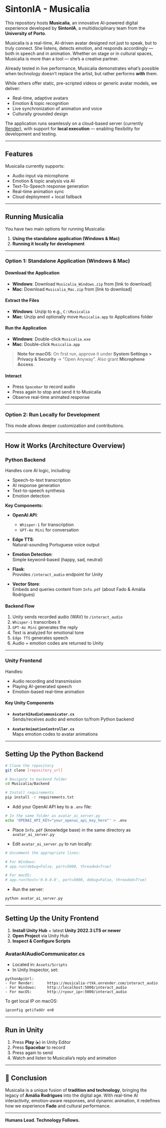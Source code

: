 # SintonIA - Musicalia

This repository hosts **Musicalia**, an innovative AI-powered digital experience developed by **SintonIA**, a multidisciplinary team from the **University of Porto**.

Musicalia is a real-time, AI-driven avatar designed not just to speak, but to truly connect. She listens, detects emotion, and responds accordingly — both in speech and in animation. Whether on stage or in cultural spaces, Musicalia is more than a tool — she’s a creative partner.

Already tested in live performance, Musicalia demonstrates what’s possible when technology doesn’t replace the artist, but rather performs **with** them.

While others offer static, pre-scripted videos or generic avatar models, we deliver:

- Real-time, adaptive avatars  
- Emotion & topic recognition  
- Live synchronization of animation and voice  
- Culturally grounded design  

The application runs seamlessly on a cloud-based server (currently [Render](https://render.com)), with support for **local execution** — enabling flexibility for development and testing.

---

## Features

Musicalia currently supports:

- Audio input via microphone  
- Emotion & topic analysis via AI  
- Text-To-Speech response generation  
- Real-time animation sync  
- Cloud deployment + local fallback  

---

## Running Musicalia

You have two main options for running Musicalia:  
1. **Using the standalone application (Windows & Mac)**  
2. **Running it locally for development**

---

### Option 1: Standalone Application (Windows & Mac)

#### Download the Application

- **Windows**: Download `Musicalia_Windows.zip` from [link to download]  
- **Mac**: Download `Musicalia_Mac.zip` from [link to download]  

#### Extract the Files

- **Windows**: Unzip to e.g., `C:\Musicalia`  
- **Mac**: Unzip and optionally move `Musicalia.app` to Applications folder  

#### Run the Application

- **Windows**: Double-click `Musicalia.exe`  
- **Mac**: Double-click `Musicalia.app`

> **Note for macOS**: On first run, approve it under **System Settings > Privacy & Security** → "Open Anyway". Also grant **Microphone Access**.

#### Interact

- Press `Spacebar` to record audio  
- Press again to stop and send it to Musicalia  
- Observe real-time animated response  

---

### Option 2: Run Locally for Development

This mode allows deeper customization and contributions.

---

## How it Works (Architecture Overview)

### Python Backend

Handles core AI logic, including:

- Speech-to-text transcription  
- AI response generation  
- Text-to-speech synthesis  
- Emotion detection

**Key Components:**

- **OpenAI API**:  
  - `Whisper-1` for transcription  
  - `GPT-4o Mini` for conversation

- **Edge TTS**:  
  Natural-sounding Portuguese voice output

- **Emotion Detection**:  
  Simple keyword-based (happy, sad, neutral)

- **Flask**:  
  Provides `/interact_audio` endpoint for Unity

- **Vector Store**:  
  Embeds and queries content from `Info.pdf` (about Fado & Amália Rodrigues)

#### Backend Flow

1. Unity sends recorded audio (WAV) to `/interact_audio`
2. `Whisper-1` transcribes it
3. `GPT-4o Mini` generates the reply
4. Text is analyzed for emotional tone
5. `Edge TTS` generates speech
6. Audio + emotion codes are returned to Unity

---

### Unity Frontend

Handles:

- Audio recording and transmission  
- Playing AI-generated speech  
- Emotion-based real-time animation

#### Key Unity Components

- **`AvatarAIAudioCommunicator.cs`**  
  Sends/receives audio and emotion to/from Python backend

- **`AvatarAnimationController.cs`**  
  Maps emotion codes to avatar animations

---

## Setting Up the Python Backend

```bash
# Clone the repository
git clone [repository_url]

# Navigate to backend folder
cd Musicalia/Backend

# Install requirements
pip install -r requirements.txt
```

- Add your OpenAI API key to a `.env` file:

```bash
# In the same folder as avatar_ai_server.py
echo 'OPENAI_API_KEY="your_openai_api_key_here"' > .env
```

- Place `Info.pdf` (knowledge base) in the same directory as `avatar_ai_server.py`

- Edit `avatar_ai_server.py` to run locally:

```python
# Uncomment the appropriate lines:

# For Windows:
# app.run(debug=False, port=5000, threaded=True)

# For macOS:
# app.run(host='0.0.0.0', port=5000, debug=False, threaded=True)
```

- Run the server:

```bash
python avatar_ai_server.py
```

---

## Setting Up the Unity Frontend

1. **Install Unity Hub** + latest **Unity 2022.3 LTS or newer**
2. **Open Project** via Unity Hub
3. **Inspect & Configure Scripts**

### AvatarAIAudioCommunicator.cs

- Located in: `Assets/Scripts`  
- In Unity Inspector, set:

```plaintext
pythonApiUrl:
- For Render:      https://musicalia-rtkk.onrender.com/interact_audio
- For Windows:     http://localhost:5000/interact_audio
- For macOS:       http://<your_ip>:5000/interact_audio
```

To get local IP on macOS:

```bash
ipconfig getifaddr en0
```

---

## Run in Unity

1. Press **Play** (`▶`) in Unity Editor  
2. Press **Spacebar** to record  
3. Press again to send  
4. Watch and listen to Musicalia’s reply and animation

---

## 🎤 Conclusion

Musicalia is a unique fusion of **tradition and technology**, bringing the legacy of **Amália Rodrigues** into the digital age. With real-time AI interactivity, emotion-aware responses, and dynamic animation, it redefines how we experience **Fado** and cultural performance.

---

**Humans Lead. Technology Follows.**
